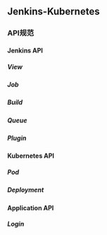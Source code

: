 ## Jenkins-Kubernetes
### API规范
#### Jenkins API

##### View
##### Job
##### Build
##### Queue
##### Plugin
#### Kubernetes API
##### Pod
##### Deployment
#### Application API
##### Login